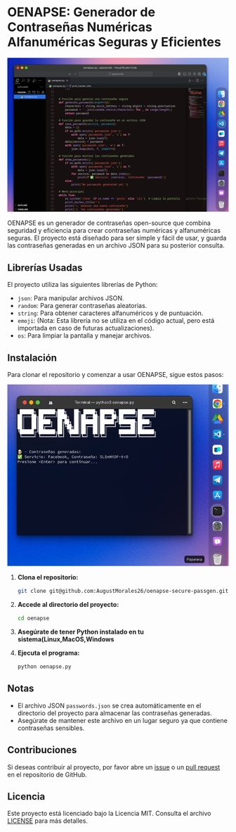 # OENAPSE: Generador de Contraseñas Numéricas Alfanuméricas Seguras y Eficientes

![Imagen de ejemplo](Vscode-OENAPSE.png)

OENAPSE es un generador de contraseñas open-source que combina seguridad y eficiencia para crear contraseñas numéricas y alfanuméricas seguras. El proyecto está diseñado para ser simple y fácil de usar, y guarda las contraseñas generadas en un archivo JSON para su posterior consulta.

## Librerías Usadas

El proyecto utiliza las siguientes librerías de Python:
- `json`: Para manipular archivos JSON.
- `random`: Para generar contraseñas aleatorias.
- `string`: Para obtener caracteres alfanuméricos y de puntuación.
- `emoji`: (Nota: Esta librería no se utiliza en el código actual, pero está importada en caso de futuras actualizaciones).
- `os`: Para limpiar la pantalla y manejar archivos.

## Instalación

Para clonar el repositorio y comenzar a usar OENAPSE, sigue estos pasos:

![Imagen de ejemplo](Terminal-OENAPSE.png)

1. **Clona el repositorio:**

   ```bash
   git clone git@github.com:AugustMorales26/oenapse-secure-passgen.git

2. **Accede al directorio del proyecto:**

   ```bash
   cd oenapse

3. **Asegúrate de tener Python instalado en tu sistema(Linux,MacOS,Windows**

4. **Ejecuta el programa:**
 
   ```bash
   python oenapse.py

## Notas

- El archivo JSON `passwords.json` se crea automáticamente en el directorio del proyecto para almacenar las contraseñas generadas.
- Asegúrate de mantener este archivo en un lugar seguro ya que contiene contraseñas sensibles.

## Contribuciones

Si deseas contribuir al proyecto, por favor abre un [issue](https://github.com/AugustMorales26/oenapse-secure-passgen/issues) o un [pull request](https://github.com/AugustMorales26/oenapse-secure-passgen/pulls) en el repositorio de GitHub.

## Licencia

Este proyecto está licenciado bajo la Licencia MIT. Consulta el archivo [LICENSE](LICENSE) para más detalles.

